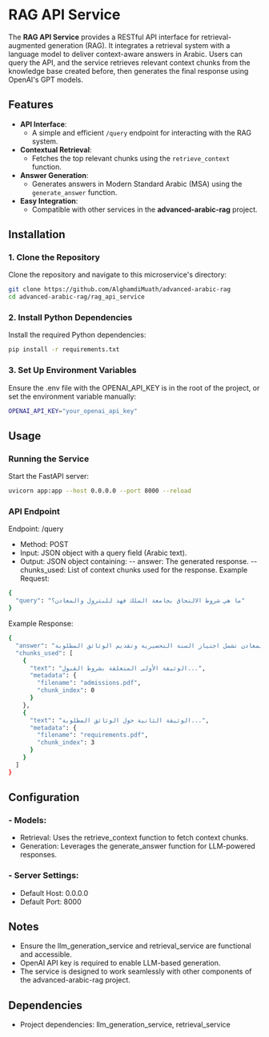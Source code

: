 # RAG API Service

The **RAG API Service** provides a RESTful API interface for retrieval-augmented generation (RAG). It integrates a retrieval system with a language model to deliver context-aware answers in Arabic. Users can query the API, and the service retrieves relevant context chunks from the knowledge base created before, then generates the final response using OpenAI's GPT models.

## Features
- **API Interface**:
  - A simple and efficient `/query` endpoint for interacting with the RAG system.
- **Contextual Retrieval**:
  - Fetches the top relevant chunks using the `retrieve_context` function.
- **Answer Generation**:
  - Generates answers in Modern Standard Arabic (MSA) using the `generate_answer` function.
- **Easy Integration**:
  - Compatible with other services in the **advanced-arabic-rag** project.

## Installation
### 1. Clone the Repository
Clone the repository and navigate to this microservice's directory:
```bash
git clone https://github.com/AlghamdiMuath/advanced-arabic-rag
cd advanced-arabic-rag/rag_api_service
```

### 2. Install Python Dependencies
Install the required Python dependencies:
```bash
pip install -r requirements.txt
```
### 3. Set Up Environment Variables
Ensure the .env file with the OPENAI_API_KEY is in the root of the project, or set the environment variable manually:
```bash
OPENAI_API_KEY="your_openai_api_key"
```
## Usage
### Running the Service
Start the FastAPI server:
```bash
uvicorn app:app --host 0.0.0.0 --port 8000 --reload
```
### API Endpoint
Endpoint: /query
- Method: POST
- Input: JSON object with a query field (Arabic text).
- Output: JSON object containing:
-- answer: The generated response.
-- chunks_used: List of context chunks used for the response.
Example Request:
```bash
{
  "query": "ما هي شروط الالتحاق بجامعة الملك فهد للبترول والمعادن؟"
}
```
Example Response:
```bash
{
  "answer": "شروط الالتحاق بجامعة الملك فهد للبترول والمعادن تشمل اجتياز السنة التحضيرية وتقديم الوثائق المطلوبة.",
  "chunks_used": [
    {
      "text": "الوثيقة الأولى المتعلقة بشروط القبول...",
      "metadata": {
        "filename": "admissions.pdf",
        "chunk_index": 0
      }
    },
    {
      "text": "الوثيقة الثانية حول الوثائق المطلوبة...",
      "metadata": {
        "filename": "requirements.pdf",
        "chunk_index": 3
      }
    }
  ]
}
```

## Configuration
### - Models:
- Retrieval: Uses the retrieve_context function to fetch context chunks.
- Generation: Leverages the generate_answer function for LLM-powered responses.
### - Server Settings:
- Default Host: 0.0.0.0
- Default Port: 8000

## Notes
- Ensure the llm_generation_service and retrieval_service are functional and accessible.
- OpenAI API key is required to enable LLM-based generation.
- The service is designed to work seamlessly with other components of the advanced-arabic-rag project.

## Dependencies
- Project dependencies: llm_generation_service, retrieval_service